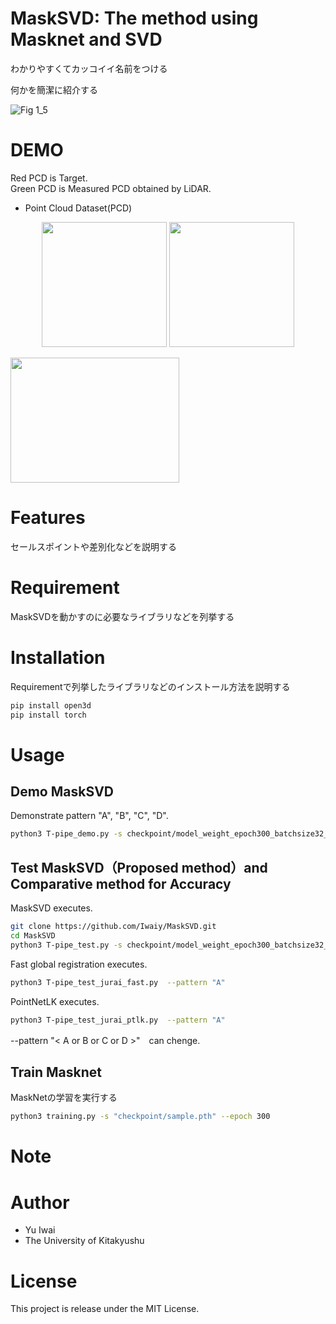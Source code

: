 # MaskSVD: The method using Masknet and SVD

わかりやすくてカッコイイ名前をつける
 
何かを簡潔に紹介する

 ![Fig 1_5](https://github.com/user-attachments/assets/e07e608d-5152-4a59-b39f-7f5b1bdd62c0)
 
# DEMO

Red PCD is Target. \
Green PCD is Measured PCD obtained by LiDAR.
 
* Point Cloud Dataset(PCD) 

<p align="center">
      <img src="https://github.com/user-attachments/assets/541bdc40-3e8d-4c9f-ae19-8cd6f88f562e" height="200">
      <img src="https://github.com/user-attachments/assets/0a3075bf-cf28-4b9f-8104-22c716e6283b" height="200">
</p>

<img src="https://github.com/user-attachments/assets/bcfac44b-8926-4a15-9538-be655536fde8" height="200" width="270">

# Features


セールスポイントや差別化などを説明する
 
# Requirement
 
MaskSVDを動かすのに必要なライブラリなどを列挙する

 
# Installation
 
Requirementで列挙したライブラリなどのインストール方法を説明する
 
```bash
pip install open3d
pip install torch
```
 
# Usage
## Demo MaskSVD

Demonstrate pattern "A", "B", "C", "D".

```bash
python3 T-pipe_demo.py -s checkpoint/model_weight_epoch300_batchsize32_plane.pth --pattern "A"
```

## Test MaskSVD（Proposed method）and Comparative method for Accuracy

 MaskSVD executes.

```bash
git clone https://github.com/Iwaiy/MaskSVD.git
cd MaskSVD
python3 T-pipe_test.py -s checkpoint/model_weight_epoch300_batchsize32_plane.pth --pattern "A"
```

Fast global registration executes.

```bash
python3 T-pipe_test_jurai_fast.py  --pattern "A"
```

PointNetLK executes.

```bash
python3 T-pipe_test_jurai_ptlk.py  --pattern "A"
```

--pattern "< A or B or C or D >"　can chenge.　

## Train Masknet
MaskNetの学習を実行する

```bash
python3 training.py -s "checkpoint/sample.pth" --epoch 300
```

# Note

# Author
 
* Yu Iwai
* The University of Kitakyushu
 
# License

This project is release under the MIT License.
